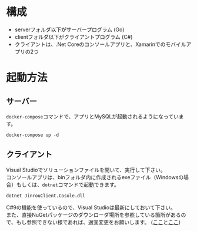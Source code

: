 # 構成
* serverフォルダ以下がサーバープログラム (Go)
* clientフォルダ以下がクライアントプログラム (C#)
* クライアントは、.Net Coreのコンソールアプリと、Xamarinでのモバイルアプリの2つ

# 起動方法
## サーバー
`docker-compose`コマンドで、アプリとMySQLが起動されるようになっています。
```
docker-compose up -d
```

## クライアント
Visual Studioでソリューションファイルを開いて、実行して下さい。  
コンソールアプリは、binフォルダ内に作成されるexeファイル（Windowsの場合）もしくは、`dotnet`コマンドで起動できます。
```
dotnet JinrouClient.Cosole.dll
```
C#9の機能を使っているので、Visual Studioは最新にしておいて下さい。  
また、直接NuGetパッケージのダウンローダ場所を参照している箇所があるので、もし参照できない様であれば、適宜変更をお願いします。
([ここ](https://github.com/f-miyu/Jinrou/blob/master/client/JinrouClient.Android/JinrouClient.Android.csproj#L123)と[ここ](https://github.com/f-miyu/Jinrou/blob/master/client/JinrouClient.iOS/JinrouClient.iOS.csproj#L229))
